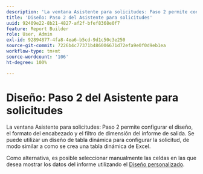 ```yaml
---
description: 'La ventana Asistente para solicitudes: Paso 2 permite configurar el diseño, el formato del encabezado y el filtro de dimensión del informe de salida. Se puede utilizar un diseño de tabla dinámica para configurar la solicitud, de modo similar a como se crea una tabla dinámica de Excel.'
title: 'Diseño: Paso 2 del Asistente para solicitudes'
uuid: 92409e22-8b21-4827-af2f-bfef8368e0f7
feature: Report Builder
role: User, Admin
exl-id: 92894877-4fa8-4ea6-b5cd-9d1c50c3e250
source-git-commit: 7226b4c77371b486006671d72efa9e0f0d9eb1ea
workflow-type: tm+mt
source-wordcount: '106'
ht-degree: 100%

---
```


# Diseño: Paso 2 del Asistente para solicitudes

La ventana Asistente para solicitudes: Paso 2 permite configurar el diseño, el formato del encabezado y el filtro de dimensión del informe de salida. Se puede utilizar un diseño de tabla dinámica para configurar la solicitud, de modo similar a como se crea una tabla dinámica de Excel.

Como alternativa, es posible seleccionar manualmente las celdas en las que desea mostrar los datos del informe utilizando el [Diseño personalizado](/help/analyze/report-builder/layout/configure-the-custom-layout.md).
